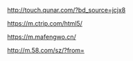 http://touch.qunar.com/?bd_source=jcjx8

https://m.ctrip.com/html5/

https://m.mafengwo.cn/

http://m.58.com/sz/?from=
